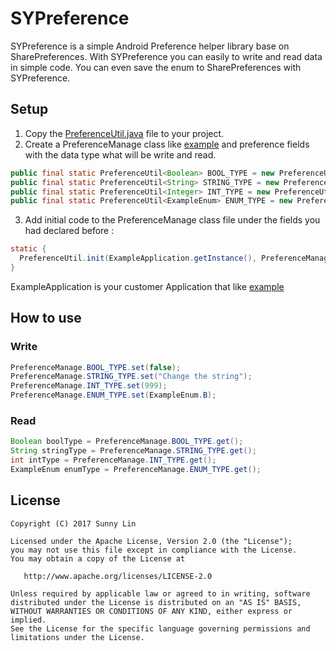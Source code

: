 # SYPreference

SYPreference is a simple Android Preference helper library base on SharePreferences. With SYPreference you can easily to write and read  data in simple code. You can even save the enum to SharePreferences with SYPreference.


## Setup

1. Copy  the [PreferenceUtil.java](https://github.com/SunnyLin2008/SYPreferenceUtils/blob/master/sypreferenceutils/src/main/java/com/sunnylin/sypreferenceutils/PreferenceUtil.java) file to your project.
2. Create a PreferenceManage class like [example](https://github.com/SunnyLin2008/SYPreferenceUtils/blob/master/sample/src/main/java/com/example/sunnylin/sypreferenceutils/PreferenceManage.java) and preference fields with the data type what will be write and read.
```java
public final static PreferenceUtil<Boolean> BOOL_TYPE = new PreferenceUtil<>(true); //a bool value preference 
public final static PreferenceUtil<String> STRING_TYPE = new PreferenceUtil<>(""); //a String value preference 
public final static PreferenceUtil<Integer> INT_TYPE = new PreferenceUtil<>(2); //a int value preference 
public final static PreferenceUtil<ExampleEnum> ENUM_TYPE = new PreferenceUtil<>(ExampleEnum.A); //a enum value that you declare and want to read and write to the preference.
```
3. Add initial code to the PreferenceManage class file under the fields you had declared before :
```java
static {
  PreferenceUtil.init(ExampleApplication.getInstance(), PreferenceManage.class);
}
```
  ExampleApplication is your customer Application that like [example](https://github.com/SunnyLin2008/SYPreferenceUtils/blob/master/sample/src/main/java/com/example/sunnylin/sypreferenceutils/ExampleApplication.java)

## How to use

### Write
```java
PreferenceManage.BOOL_TYPE.set(false);
PreferenceManage.STRING_TYPE.set("Change the string");
PreferenceManage.INT_TYPE.set(999);
PreferenceManage.ENUM_TYPE.set(ExampleEnum.B);
```
### Read
```java
Boolean boolType = PreferenceManage.BOOL_TYPE.get();
String stringType = PreferenceManage.STRING_TYPE.get();
int intType = PreferenceManage.INT_TYPE.get();
ExampleEnum enumType = PreferenceManage.ENUM_TYPE.get();
 ```

## License

```
Copyright (C) 2017 Sunny Lin

Licensed under the Apache License, Version 2.0 (the "License");
you may not use this file except in compliance with the License.
You may obtain a copy of the License at

   http://www.apache.org/licenses/LICENSE-2.0

Unless required by applicable law or agreed to in writing, software
distributed under the License is distributed on an "AS IS" BASIS,
WITHOUT WARRANTIES OR CONDITIONS OF ANY KIND, either express or implied.
See the License for the specific language governing permissions and
limitations under the License.
```
